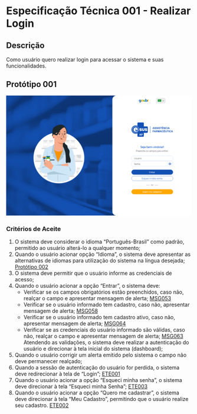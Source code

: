 # Especificação Técnica 001 - Realizar Login

## Descrição
Como usuário quero realizar login para acessar o sistema e suas funcionalidades.

## Protótipo 001
![alt text](../imagens/ete-001-prot-001.png)

### Critérios de Aceite 
1. O sistema deve considerar o idioma “Português-Brasil” como padrão, permitido ao usuário alterá-lo a qualquer momento; 
2. Quando o usuário acionar opção “Idioma”, o sistema deve apresentar as alternativas de idiomas para utilização do sistema na língua desejada; [Protótipo 002](ETE001.md#prototipo-002)
3. O sistema deve permitir que o usuário informe as credenciais de acesso; 
4. Quando o usuário acionar a opção “Entrar”, o sistema deve: 
      * Verificar se os campos obrigatórios estão preenchidos, caso não, realçar o campo e apresentar mensagem de alerta; [MSG053](DocumentoDeMensagensv2.md#msg053)
      * Verificar se o usuário informado tem cadastro, caso não, apresentar mensagem de alerta; [MSG058](DocumentoDeMensagensv2.md#msg058)
      * Verificar se o usuário informado tem cadastro ativo, caso não, apresentar mensagem de alerta; [MSG064](DocumentoDeMensagensv2.md#msg064)
      * Verificar se as credenciais do usuário informado são válidas, caso não, realçar o campo e apresentar mensagem de alerta; [MSG063](DocumentoDeMensagensv2.md#msg063)  
Atendendo as validações, o sistema deve realizar a autenticação do usuário e direcionar à tela inicial do sistema (dashboard); 
5. Quando o usuário corrigir um alerta emitido pelo sistema o campo não deve permanecer realçado; 
6. Quando a sessão de autenticação do usuário for perdida, o sistema deve redirecionar à tela de “Login”; [ETE001](ETE001.md) 
7. Quando o usuário acionar a opção “Esqueci minha senha”, o sistema deve direcionar à tela “Esqueci minha Senha”; [ETE003](ETE003.md) 
8. Quando o usuário acionar a opção “Quero me cadastrar”, o sistema deve direcionar à tela “Meu Cadastro”, permitindo que o usuário realize seu cadastro. [ETE002](ETE002.md)